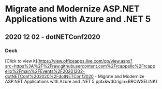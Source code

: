 # Migrate and Modernize ASP.NET Applications with Azure and .NET 5
## 2020 12 02 - dotNETConf2020
### Deck

[Click to view it](https://view.officeapps.live.com/op/view.aspx?src=https%3A%2F%2Fraw.githubusercontent.com%2Frcappello%2Frcappello%2Fmain%2FEvents%2F20201202-dotNETConf%202020%2FdotNETConf2020 - Migrate and Modernize ASP.NET Applications with Azure and .NET 5.pptx&wdOrigin=BROWSELINK)